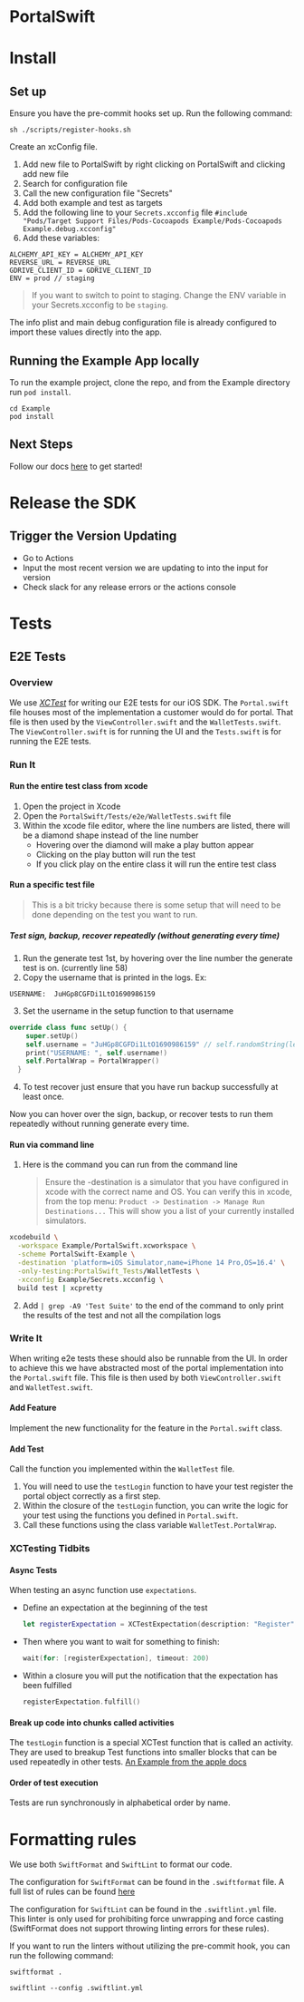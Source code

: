 # PortalSwift

# Install

## Set up

Ensure you have the pre-commit hooks set up. Run the following command:

```
sh ./scripts/register-hooks.sh
```

Create an xcConfig file.

1. Add new file to PortalSwift by right clicking on PortalSwift and clicking add new file
2. Search for configuration file
3. Call the new configuration file "Secrets"
4. Add both example and test as targets
5. Add the following line to your `Secrets.xcconfig` file `#include "Pods/Target Support Files/Pods-Cocoapods Example/Pods-Cocoapods Example.debug.xcconfig"`
6. Add these variables:

```
ALCHEMY_API_KEY = ALCHEMY_API_KEY
REVERSE_URL = REVERSE_URL
GDRIVE_CLIENT_ID = GDRIVE_CLIENT_ID
ENV = prod // staging
```

> If you want to switch to point to staging. Change the ENV variable in your Secrets.xcconfig to be `staging`.

The info plist and main debug configuration file is already configured to import these values directly into the app.

## Running the Example App locally

To run the example project, clone the repo, and from the Example directory run `pod install`.

```
cd Example
pod install
```

## Next Steps

Follow our docs [here](https://docs.portalhq.io/swift-pod/portalswift) to get started!

# Release the SDK

## Trigger the Version Updating

- Go to Actions
- Input the most recent version we are updating to into the input for version
- Check slack for any release errors or the actions console

# Tests

## E2E Tests

### Overview

We use [_XCTest_](https://developer.apple.com/documentation/xctest) for writing our E2E tests for our iOS SDK. The `Portal.swift` file houses most of the implementation a customer would do for portal. That file is then used by the `ViewController.swift` and the `WalletTests.swift`. The `ViewController.swift` is for running the UI and the `Tests.swift` is for running the E2E tests.

### Run It

#### Run the entire test class from xcode

1. Open the project in Xcode
2. Open the `PortalSwift/Tests/e2e/WalletTests.swift` file
3. Within the xcode file editor, where the line numbers are listed, there will be a diamond shape instead of the line number
   - Hovering over the diamond will make a play button appear
   - Clicking on the play button will run the test
   - If you click play on the entire class it will run the entire test class

#### Run a specific test file

> This is a bit tricky because there is some setup that will need to be done depending on the test you want to run.

##### Test sign, backup, recover repeatedly (without generating every time)

1. Run the generate test 1st, by hovering over the line number the generate test is on. (currently line 58)
2. Copy the username that is printed in the logs. Ex:

```
USERNAME:  JuHGp8CGFDi1LtO1690986159
```

3. Set the username in the setup function to that username

```swift
override class func setUp() {
    super.setUp()
    self.username = "JuHGp8CGFDi1LtO1690986159" // self.randomString(length: 15)
    print("USERNAME: ", self.username!)
    self.PortalWrap = PortalWrapper()
  }
```

4. To test recover just ensure that you have run backup successfully at least once.

Now you can hover over the sign, backup, or recover tests to run them repeatedly without running generate every time.

#### Run via command line

1. Here is the command you can run from the command line
   > Ensure the -destination is a simulator that you have configured in xcode with the correct name and OS. You can verify this in xcode, from the top menu: `Product -> Destination -> Manage Run Destinations...` This will show you a list of your currently installed simulators.

```bash
xcodebuild \
  -workspace Example/PortalSwift.xcworkspace \
  -scheme PortalSwift-Example \
  -destination 'platform=iOS Simulator,name=iPhone 14 Pro,OS=16.4' \
  -only-testing:PortalSwift_Tests/WalletTests \
  -xcconfig Example/Secrets.xcconfig \
  build test | xcpretty
```

2. Add `| grep -A9 'Test Suite'` to the end of the command to only print the results of the test and not all the compilation logs

### Write It

When writing e2e tests these should also be runnable from the UI. In order to achieve this we have abstracted most of the portal implementation into the `Portal.swift` file. This file is then used by both `ViewController.swift` and `WalletTest.swift`.

#### Add Feature

Implement the new functionality for the feature in the `Portal.swift` class.

#### Add Test

Call the function you implemented within the `WalletTest` file.

1. You will need to use the `testLogin` function to have your test register the portal object correctly as a first step.
2. Within the closure of the `testLogin` function, you can write the logic for your test using the functions you defined in `Portal.swift`.
3. Call these functions using the class variable `WalletTest.PortalWrap`.

### XCTesting Tidbits

#### Async Tests

When testing an async function use `expectations`.

- Define an expectation at the beginning of the test
  ```swift
  let registerExpectation = XCTestExpectation(description: "Register")
  ```
- Then where you want to wait for something to finish:
  ```swift
  wait(for: [registerExpectation], timeout: 200)
  ```
- Within a closure you will put the notification that the expectation has been fulfilled
  ```swift
  registerExpectation.fulfill()
  ```

#### Break up code into chunks called activities

The `testLogin` function is a special XCTest function that is called an activity.
They are used to breakup Test functions into smaller blocks that can be used repeatedly in other tests.
[An Example from the apple docs](https://developer.apple.com/documentation/xctest/activities_and_attachments/grouping_tests_into_substeps_with_activities)

#### Order of test execution

Tests are run synchronously in alphabetical order by name.

# Formatting rules

We use both `SwiftFormat` and `SwiftLint` to format our code.

The configuration for `SwiftFormat` can be found in the `.swiftformat` file.
A full list of rules can be found [here](https://github.com/nicklockwood/SwiftFormat/blob/main/Rules.md)

The configuration for `SwiftLint` can be found in the `.swiftlint.yml` file.
This linter is only used for prohibiting force unwrapping and force casting (SwiftFormat does not support throwing linting errors for these rules).

If you want to run the linters without utilizing the pre-commit hook, you can run the following command:

```
swiftformat .
```

```
swiftlint --config .swiftlint.yml
```
